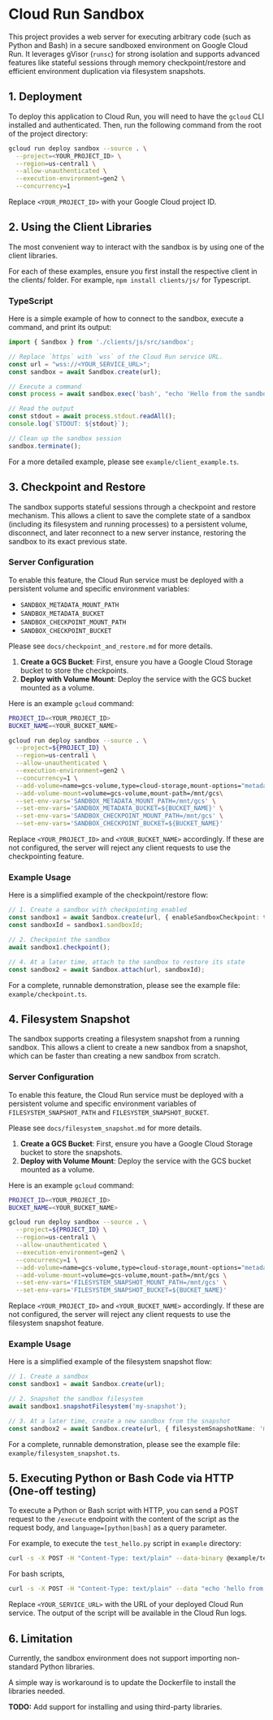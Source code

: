 # Cloud Run Sandbox

This project provides a web server for executing arbitrary code (such as Python and Bash) in a secure sandboxed environment on Google Cloud Run. It leverages gVisor (`runsc`) for strong isolation and supports advanced features like stateful sessions through memory checkpoint/restore and efficient environment duplication via filesystem snapshots.

## 1. Deployment

To deploy this application to Cloud Run, you will need to have the `gcloud` CLI installed and authenticated. Then, run the following command from the root of the project directory:

```bash
gcloud run deploy sandbox --source . \
  --project=<YOUR_PROJECT_ID> \
  --region=us-central1 \
  --allow-unauthenticated \
  --execution-environment=gen2 \
  --concurrency=1 
```

Replace `<YOUR_PROJECT_ID>` with your Google Cloud project ID.

## 2. Using the Client Libraries

The most convenient way to interact with the sandbox is by using one of the client libraries.

For each of these examples, ensure you first install the respective client in the clients/ folder. For example, `npm install clients/js/` for Typescript.

### TypeScript

Here is a simple example of how to connect to the sandbox, execute a command, and print its output:

```typescript
import { Sandbox } from './clients/js/src/sandbox';

// Replace `https` with `wss` of the Cloud Run service URL.
const url = "wss://<YOUR_SERVICE_URL>";
const sandbox = await Sandbox.create(url);

// Execute a command
const process = await sandbox.exec('bash', "echo 'Hello from the sandbox!'");

// Read the output
const stdout = await process.stdout.readAll();
console.log(`STDOUT: ${stdout}`);

// Clean up the sandbox session
sandbox.terminate();
```

For a more detailed example, please see `example/client_example.ts`.

## 3. Checkpoint and Restore

The sandbox supports stateful sessions through a checkpoint and restore mechanism. This allows a client to save the complete state of a sandbox (including its filesystem and running processes) to a persistent volume, disconnect, and later reconnect to a new server instance, restoring the sandbox to its exact previous state.

### Server Configuration

To enable this feature, the Cloud Run service must be deployed with a persistent volume and specific environment variables:
  - `SANDBOX_METADATA_MOUNT_PATH`
  - `SANDBOX_METADATA_BUCKET`
  - `SANDBOX_CHECKPOINT_MOUNT_PATH`
  - `SANDBOX_CHECKPOINT_BUCKET`

Please see `docs/checkpoint_and_restore.md` for more details.

1.  **Create a GCS Bucket**: First, ensure you have a Google Cloud Storage bucket to store the checkpoints.
2.  **Deploy with Volume Mount**: Deploy the service with the GCS bucket mounted as a volume.

Here is an example `gcloud` command:

```bash
PROJECT_ID=<YOUR_PROJECT_ID>
BUCKET_NAME=<YOUR_BUCKET_NAME>

gcloud run deploy sandbox --source . \
  --project=${PROJECT_ID} \
  --region=us-central1 \
  --allow-unauthenticated \
  --execution-environment=gen2 \
  --concurrency=1 \
  --add-volume=name=gcs-volume,type=cloud-storage,mount-options="metadata-cache-ttl-secs=0",bucket=${BUCKET_NAME} \
  --add-volume-mount=volume=gcs-volume,mount-path=/mnt/gcs\
  --set-env-vars='SANDBOX_METADATA_MOUNT_PATH=/mnt/gcs' \
  --set-env-vars='SANDBOX_METADATA_BUCKET=${BUCKET_NAME}' \
  --set-env-vars='SANDBOX_CHECKPOINT_MOUNT_PATH=/mnt/gcs' \
  --set-env-vars='SANDBOX_CHECKPOINT_BUCKET=${BUCKET_NAME}'
```

Replace `<YOUR_PROJECT_ID>` and `<YOUR_BUCKET_NAME>` accordingly. If these are not configured, the server will reject any client requests to use the checkpointing feature.

### Example Usage

Here is a simplified example of the checkpoint/restore flow:

```typescript
// 1. Create a sandbox with checkpointing enabled
const sandbox1 = await Sandbox.create(url, { enableSandboxCheckpoint: true });
const sandboxId = sandbox1.sandboxId;

// 2. Checkpoint the sandbox
await sandbox1.checkpoint();

// 4. At a later time, attach to the sandbox to restore its state
const sandbox2 = await Sandbox.attach(url, sandboxId);
```

For a complete, runnable demonstration, please see the example file: `example/checkpoint.ts`.

## 4. Filesystem Snapshot

The sandbox supports creating a filesystem snapshot from a running sandbox. This allows a client to create a new sandbox from a snapshot, which can be faster than creating a new sandbox from scratch.

### Server Configuration

To enable this feature, the Cloud Run service must be deployed with a persistent volume and specific environment variables of `FILESYSTEM_SNAPSHOT_PATH` and `FILESYSTEM_SNAPSHOT_BUCKET`.

Please see `docs/filesystem_snapshot.md` for more details.

1.  **Create a GCS Bucket**: First, ensure you have a Google Cloud Storage bucket to store the snapshots.
2.  **Deploy with Volume Mount**: Deploy the service with the GCS bucket mounted as a volume.

Here is an example `gcloud` command:

```bash
PROJECT_ID=<YOUR_PROJECT_ID>
BUCKET_NAME=<YOUR_BUCKET_NAME>

gcloud run deploy sandbox --source . \
  --project=${PROJECT_ID} \
  --region=us-central1 \
  --allow-unauthenticated \
  --execution-environment=gen2 \
  --concurrency=1 \
  --add-volume=name=gcs-volume,type=cloud-storage,mount-options="metadata-cache-ttl-secs=0",bucket=${BUCKET_NAME} \
  --add-volume-mount=volume=gcs-volume,mount-path=/mnt/gcs \
  --set-env-vars='FILESYSTEM_SNAPSHOT_MOUNT_PATH=/mnt/gcs' \
  --set-env-vars='FILESYSTEM_SNAPSHOT_BUCKET=${BUCKET_NAME}'
```

Replace `<YOUR_PROJECT_ID>` and `<YOUR_BUCKET_NAME>` accordingly. If these are not configured, the server will reject any client requests to use the filesystem snapshot feature.

### Example Usage

Here is a simplified example of the filesystem snapshot flow:

```typescript
// 1. Create a sandbox
const sandbox1 = await Sandbox.create(url);

// 2. Snapshot the sandbox filesystem
await sandbox1.snapshotFilesystem('my-snapshot');

// 3. At a later time, create a new sandbox from the snapshot
const sandbox2 = await Sandbox.create(url, { filesystemSnapshotName: 'my-snapshot' });
```

For a complete, runnable demonstration, please see the example file: `example/filesystem_snapshot.ts`.

## 5. Executing Python or Bash Code via HTTP (One-off testing)

To execute a Python or Bash script with HTTP, you can send a POST request to the `/execute`
endpoint with the content of the script as the request body, and `language=[python|bash]` as a
query parameter.

For example, to execute the `test_hello.py` script in `example` directory:

```bash
curl -s -X POST -H "Content-Type: text/plain" --data-binary @example/test_hello.py https://<YOUR_SERVICE_URL>/execute?language=python
```

For bash scripts,

```bash
curl -s -X POST -H "Content-Type: text/plain" --data "echo 'hello from bash'" https://<YOUR_SERVICE_URL>/execute?language=bash
```

Replace `<YOUR_SERVICE_URL>` with the URL of your deployed Cloud Run service. The output of the script will be available in the Cloud Run logs.

## 6. Limitation

Currently, the sandbox environment does not support importing non-standard Python libraries.

A simple way is workaround is to update the Dockerfile to install the libraries needed.

**TODO:** Add support for installing and using third-party libraries.